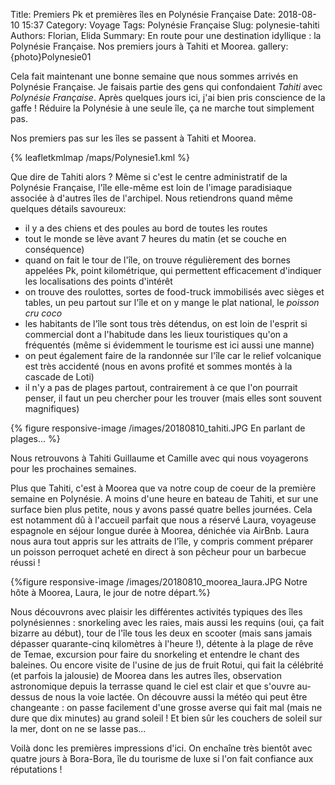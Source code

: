 Title: Premiers Pk et premières îles en Polynésie Française 
Date: 2018-08-10 15:37
Category: Voyage
Tags: Polynésie Française
Slug: polynesie-tahiti
Authors: Florian, Elida
Summary: En route pour une destination idyllique : la Polynésie Française. Nos premiers jours à Tahiti et Moorea. 
gallery: {photo}Polynesie01

Cela fait maintenant une bonne semaine que nous sommes arrivés en Polynésie Française. Je faisais partie des gens qui confondaient *Tahiti* avec *Polynésie Française*. Après quelques jours ici, j'ai bien pris conscience de la gaffe ! Réduire la Polynésie à une seule île, ça ne marche tout simplement pas.   

Nos premiers pas sur les îles se passent à Tahiti et Moorea.

{% leafletkmlmap /maps/Polynesie1.kml %}

Que dire de Tahiti alors ? Même si c'est le centre administratif de la Polynésie Française, l'île elle-même est loin de l'image paradisiaque associée à d'autres îles de l'archipel. Nous retiendrons quand même quelques détails savoureux: 

- il y a des chiens et des poules au bord de toutes les routes
- tout le monde se lève avant 7 heures du matin (et se couche en conséquence)
- quand on fait le tour de l'île, on trouve régulièrement des bornes appelées Pk, point kilométrique, qui permettent efficacement d'indiquer les localisations des points d'intérêt 
- on trouve des roulottes, sortes de food-truck immobilisés avec sièges et tables, un peu partout sur l'île et on y mange le plat national, le *poisson cru coco*
- les habitants de l'île sont tous très détendus, on est loin de l'esprit si commercial dont a l'habitude dans les lieux touristiques qu'on a fréquentés (même si évidemment le tourisme est ici aussi une manne) 
- on peut également faire de la randonnée sur l'île car le relief volcanique est très accidenté (nous en avons profité et sommes montés à la cascade de Loti)
- il n'y a pas de plages partout, contrairement à ce que l'on pourrait penser, il faut un peu chercher pour les trouver (mais elles sont souvent magnifiques)

{% figure responsive-image /images/20180810_tahiti.JPG En parlant de plages... %}

Nous retrouvons à Tahiti Guillaume et Camille avec qui nous voyagerons pour les prochaines semaines.

Plus que Tahiti, c'est à Moorea que va notre coup de coeur de la première semaine en Polynésie. A moins d'une heure en bateau de Tahiti, et sur une surface bien plus petite, nous y avons passé quatre belles journées. Cela est notamment dû à l'accueil parfait que nous a réservé Laura, voyageuse espagnole en séjour longue durée à Moorea, dénichée via AirBnb. Laura nous aura tout appris sur les attraits de l'île, y compris comment préparer un poisson perroquet acheté en direct à son pêcheur pour un barbecue réussi ! 

{%figure responsive-image /images/20180810_moorea_laura.JPG Notre hôte à Moorea, Laura, le jour de notre départ.%}

Nous découvrons avec plaisir les différentes activités typiques des îles polynésiennes : snorkeling avec les raies, mais aussi les requins (oui, ça fait bizarre au début), tour de l'île tous les deux en scooter (mais sans jamais dépasser quarante-cinq kilomètres à l'heure !), détente à la plage de rêve de Temae, excursion pour faire du snorkeling et entendre le chant des baleines. Ou encore visite de l'usine de jus de fruit Rotui, qui fait la célébrité (et parfois la jalousie) de Moorea dans les autres îles, observation astronomique depuis la terrasse quand le ciel est clair et que s'ouvre au-dessus de nous la voie lactée. On découvre aussi la météo qui peut être changeante : on passe facilement d'une grosse averse qui fait mal (mais ne dure que dix minutes) au grand soleil ! Et bien sûr les couchers de soleil sur la mer, dont on ne se lasse pas...

Voilà donc les premières impressions d'ici. On enchaîne très bientôt avec quatre jours à Bora-Bora, île du tourisme de luxe si l'on fait confiance aux réputations ! 
